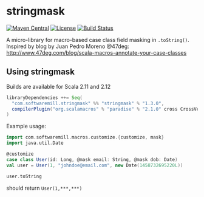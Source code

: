 stringmask
==========
[![Maven Central](https://maven-badges.herokuapp.com/maven-central/com.softwaremill.stringmask/stringmask_2.12/badge.svg)](https://maven-badges.herokuapp.com/maven-central/com.softwaremill.stringmask/stringmask_2.12)
[![License](https://img.shields.io/badge/License-Apache%202.0-blue.svg)](https://opensource.org/licenses/Apache-2.0)
[![Build Status](https://travis-ci.org/softwaremill/stringmask.svg?branch=master&style=flat)](https://travis-ci.org/softwaremill/stringmask)

A micro-library for macro-based case class field masking in `.toString()`.
Inspired by blog by Juan Pedro Moreno @47deg: http://www.47deg.com/blog/scala-macros-annotate-your-case-classes

## Using stringmask
Builds are available for Scala 2.11 and 2.12

````scala
libraryDependencies ++= Seq(
  "com.softwaremill.stringmask" %% "stringmask" % "1.3.0",
  compilerPlugin("org.scalamacros" % "paradise" % "2.1.0" cross CrossVersion.full)
)
````

Example usage:

````scala
import com.softwaremill.macros.customize.{customize, mask}
import java.util.Date

@customize
case class User(id: Long, @mask email: String, @mask dob: Date)
val user = User(1, "johndoe@email.com", new Date(1458732695220L))

user.toString
````

should return `User(1,***,***)`
